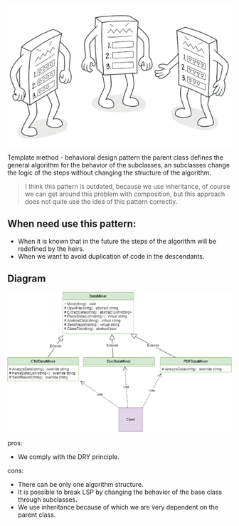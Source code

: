 ![Main](ImgForReadme/TemplateMethod.png)

Template method - behavioral design pattern the parent class defines the general algorithm for the behavior of the subclasses, an subclasses change the logic of the steps without changing the structure of the algorithm.

> I think this pattern is outdated, because we use inheritance, of course we can get around this problem with composition, but this approach does not quite use the idea of this pattern correctly.

## When need use this pattern:
- When it is known that in the future the steps of the algorithm will be redefined by the heirs.
- When we want to avoid duplication of code in the descendants.

## Diagram
![Uml](ImgForReadme/UML.png)

pros:
- We comply with the DRY principle.

cons:
- There can be only one algorithm structure.
- It is possible to break LSP by changing the behavior of the base class through subclasses.
- We use inheritance because of which we are very dependent on the parent class.